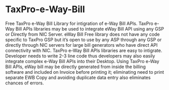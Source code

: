 # TaxPro-e-Way-Bill
Free TaxPro e-Way Bill Library for intigration of e-Way Bill APIs.
TaxPro e-Way Bill APIs libraries may be used to integrate eWay Bill API using any GSP or Directly from NIC Server. eWay Bill Free library does not have any code specific to TaxPro GSP but it’s open to use by any ASP through any GSP or directly through NIC servers for large bill generators who have direct API connectivity with NIC.  TaxPro e-Way Bill APIs libraries are easy to intigrate. Developer needs to write 2-3 line code thus developers may also easily integrate complex e-Way Bill APIs into their Desktop.
Using TaxPro e-Way Bill APIs, eWay bill may be directly generated from inside the billing software and included on Invoice before printing it; eliminating need to print separate EWB Copy and avoiding duplicate data entry also eliminates chances of errors.
